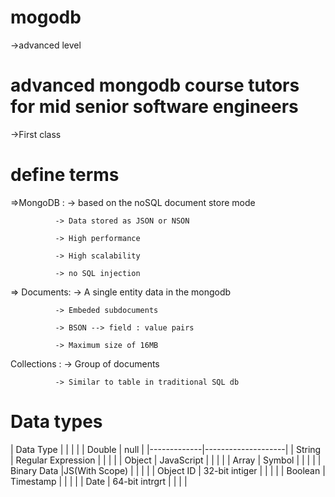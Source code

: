 # mogodb
->advanced level 
# advanced mongodb course tutors for mid senior software engineers

->First class 

# define terms

=>MongoDB :   -> based on the noSQL document store mode

              -> Data stored as JSON or NSON

              -> High performance

              -> High scalability

              -> no SQL injection

=> Documents: -> A single entity data in the mongodb
              
              -> Embeded subdocuments
              
              -> BSON --> field : value pairs
              
              -> Maximum size of 16MB

Collections : -> Group of documents
              
              -> Similar to table in traditional SQL db


               
# Data types 
 
 |        Data Type                 |
 |             |                    |
 | Double      |     null           |
 |-------------|--------------------|
 | String      | Regular Expression |
 |             |                    |
 | Object      | JavaScript         |
 |             |                    |
 | Array       |   Symbol           |
 |             |                    |
 | Binary Data |JS(With Scope)      |
 |             |                    |
 | Object ID   | 32-bit intiger     |
 |             |                    |
 | Boolean     | Timestamp          |
 |             |                    |
 | Date        | 64-bit intrgrt     |
 |             |                    |
